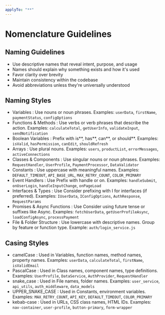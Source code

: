 ```yaml
---
applyTo: "**"
---
```


# Nomenclature Guidelines

## Naming Guidelines

-   Use descriptive names that reveal intent, purpose, and usage
-   Names should explain why something exists and how it's used
-   Favor clarity over brevity
-   Maintain consistency within the codebase
-   Avoid abbreviations unless they're universally understood

## Naming Styles

-   Variables : Use nouns or noun phrases. Examples: `userData`, `firstName`, `paymentStatus`, `configOptions`
-   Functions & Methods : Use verbs or verb phrases that describe the action. Examples: `calculateTotal`, `getUserInfo`, `validateInput`, `sendNotification`
-   Boolean Variables : Prefix with is**, has**, can**, or should**. Examples: `isValid`, `hasPermission`, `canEdit`, `shouldRefresh`
-   Arrays : Use plural nouns. Examples: `users`, `productList`, `errorMessages`, `activeConnections`
-   Classes & Components : Use singular nouns or noun phrases. Examples: `RequestHandler`, `UserProfile`, `PaymentProcessor`, `DataValidator`
-   Constants : Use uppercase with meaningful names. Examples: `DEFAULT_TIMEOUT`, `API_BASE_URL`, `MAX_RETRY_COUNT`, `COLOR_PRIMARY`
-   Event Handlers : Use Prefix with handle or on. Examples: `handleSubmit`, `onUserLogin`, `handleInputChange`, `onPageLoad`
-   Interfaces & Types : Use Consider prefixing with I for interfaces (if preferred). Examples: `IUserData`, `IConfigOptions`, `AuthResponse`, `RequestParams`
-   Promises & Async Functions : Use Consider using future tense or suffixes like Async. Examples: `fetchUserData`, `getUserProfileAsync`, `loadConfigAsync`, `processPayment`
-   File & Folder Structure : Use lowercase with descriptive names. Group by feature or function type. Example: `auth/login_service.js`

## Casing Styles

-   camelCase : Used in Variables, function names, method names, property names. Examples: `userData`, `calculateTotal`, `firstName`, `isValidEmail`
-   PascalCase : Used in Class names, component names, type definitions. Examples: `UserProfile`, `DataService`, `AuthProvider`, `RequestHandler`
-   snake_case : Used in File names, folder names. Examples: `user_service`, `api_utils`, `auth_middleware`, `data_models`
-   UPPER_SNAKE_CASE : Used in Constants, environment variables. Examples: `MAX_RETRY_COUNT`, `API_KEY`, `DEFAULT_TIMEOUT`, `COLOR_PRIMARY`
-   kebab-case : Used in URLs, CSS class names, HTML IDs. Examples: `nav-container`, `user-profile`, `button-primary`, `form-wrapper`
